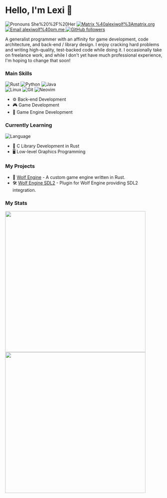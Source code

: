 # Hello, I'm Lexi 🐺

<span>
  <img alt="Pronouns She%20%2F%20Her" src="https://img.shields.io/badge/Pronouns-She%20%2F%20Her-ff69b4">
  <a href="https://matrix.org">
    <img 
      alt="Matrix %40alexiwolf%3Amatrix.org" 
      src="https://img.shields.io/badge/Matrix-%40alexiwolf%3Amatrix.org-blue?style=social&logo=Matrix"
    />
  </a>
  <a href="mailto://alexiwolf@pm.me">
    <img 
      alt="Email alexiwolf%40pm.me" 
      src="https://img.shields.io/badge/Email-alexiwolf%40pm.me-blue?style=social&logo=ProtonMail"
    />
  </a>
  <a href="https://github.com/AlexiWolf">
      <img alt="GitHub followers" src="https://img.shields.io/github/followers/AlexiWolf?style=social">
  </a>
</span>
<br/>

A generalist programmer with an affinity for game development, code architecture, and back-end / library design.  I 
enjoy cracking hard problems and writing high-quality, test-backed code while doing it.  I occasionally take on 
freelance work, and while I don't yet have much professional experience, I'm hoping to change that soon!

### Main Skills 

<span>
  <img alt="Rust" src="https://img.shields.io/badge/-Rust-555555?logo=Rust&style=flat"/>
  <img alt="Python" src="https://img.shields.io/badge/-Python-blue?logo=Python&logoColor=f3ee2e"/>
  <img alt="Java" src="https://img.shields.io/badge/-Java-fe9c00?logo=Java&logoColor=white"/>
</span>
<br/>
<span>
  <img alt="Linux" src="https://img.shields.io/badge/-Linux-yellow?logo=Linux&logoColor=white">
  <img alt="Git" src="https://img.shields.io/badge/-Git-f05032?logo=GitHub&logoColor=white">
  <img alt="Neovim" src="https://img.shields.io/badge/-Neovim-57a143?logo=Neovim&logoColor=white">
</span>
<br/>

- ⚙️ Back-end Development
- 🎮 Game Development
- 🚀 Game Engine Development

### Currently Learning

<span>
  <img alt="Language" src="https://img.shields.io/badge/-Language-black?logo=C&logoColor=white">
</span>
<br/>

- 🧰 C Library Development in Rust
- 🖥️ Low-level Graphics Programming

### My Projects

- 🐺 [Wolf Engine](https://github.com/AlexiWolf/wolf_engine) - A custom game engine written in Rust.
- 🛠️ [Wolf Engine SDL2](https://github.com/AlexiWolf/wolf_engine_sdl2) - Plugin for Wolf Engine providing SDL2 integration.

### My Stats 

<img 
  style="width: 450px;" 
  src="https://github-readme-stats.vercel.app/api/top-langs/?username=AlexiWolf&layout=compact"
/>
<br/>
<img 
  style="width: 450px;" 
  src="https://github-readme-stats.vercel.app/api?username=AlexiWolf&count_private=true"
/>
